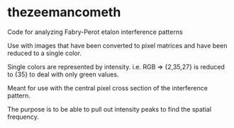 thezeemancometh
===============

Code for analyzing Fabry-Perot etalon interference patterns

Use with images that have been converted to pixel matrices and have been reduced to a single color.

Single colors are represented by intensity. i.e. RGB => {2,35,27} is reduced to {35} to deal with only green values.

 Meant for use with the central pixel cross section of the interference pattern.

 The purpose is to be able to pull out intensity peaks to find the spatial frequency.